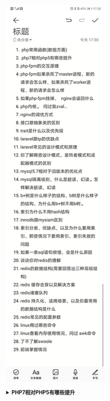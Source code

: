 ![avatar](./images/e5d009dfd948582fd0d05163f05d0fd.jpg)

<details>
 <summary><b>PHP7相对PHP5有哪些提升</b></summary>



</details>

